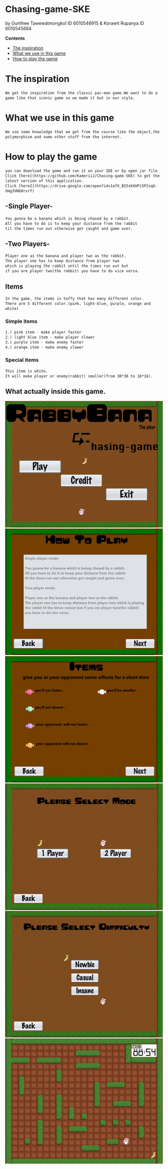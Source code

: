 # Chasing-game-SKE 
by Gunthee Tawewatmongkol ID 6010546915 & Korawit Rupanya ID 6010545684

**Contents**
- [The inspiration](#the-inspiration)
- [What we use in this game](#what-we-use-in-this-game)
- [How to play the game](#how-to-play-the-game)

# The inspiration
	We get the inspiration from the classic pac-man game.We want to do a game like that iconic game so we made it but in our style.

# What we use in this game
	We use some knowledge that we got from the course like the object,the polymorphism and some other stuff from the internet.

# How to play the game
	you can download the game and run it on your IDE or by open jar file 
	Click [here](https://github.com/KameriiJ/Chasing-game-SKE) to get the latest version of this application.
	Click [here2](https://drive.google.com/open?id=1afX_BI5sK4UPi5P2sqG-Umg3VWb8rsrf)

## -Single Player-

    You gonna be a banana which is being chased by a rabbit.
    All you have to do is to keep your distance from the rabbit 
    til the times run out otherwise get caught and game over.

## -Two Players-

    Player one as the banana and player two as the rabbit.
    The player one has to keep distance from player two 
    which is playing the rabbit until the times run out but 
    if you are player two(the rabbit) you have to do vice versa.

## Items
    In the game, the items is toffy that has many different color.
    There are 5 different color.(pink, light-blue, purple, orange and white)

   ### Simple items

	1.) pink item - make player faster
 	2.) light blue item - make player slower
 	3.) purple item - make enemy faster
 	4.) orange item - make enemy slower

  ### Special items

	This item is white.
	It will make player or enemy(rabbit) smaller(from 30*30 to 16*16).

## What actually inside this game.

![h1](readmeimage/Screen_Shot_2560-12-15_at_15_32_49.jpg)
![h2](readmeimage/Screen_Shot_2560-12-15_at_15_33_06.jpg)
![h3](readmeimage/Screen_Shot_2560-12-15_at_15_33_19.jpg)
![h4](readmeimage/Screen_Shot_2560-12-15_at_15_33_30.jpg)
![h5](readmeimage/Screen_Shot_2560-12-15_at_15_33_48.jpg)
![h6](readmeimage/Screen_Shot_2560-12-15_at_15_34_04.jpg)



    

